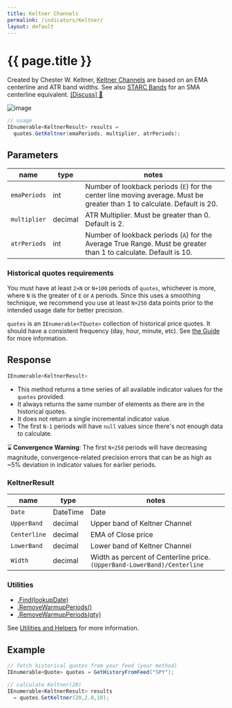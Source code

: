 ```yaml
---
title: Keltner Channels
permalink: /indicators/Keltner/
layout: default
---
```


# {{ page.title }}

Created by Chester W. Keltner, [Keltner Channels](https://en.wikipedia.org/wiki/Keltner_channel) are based on an EMA centerline and ATR band widths.  See also [STARC Bands](../StarcBands#content) for an SMA centerline equivalent.
[[Discuss] :speech_balloon:]({{site.github.repository_url}}/discussions/249 "Community discussion about this indicator")

![image]({{site.baseurl}}/assets/charts/Keltner.png)

```csharp
// usage
IEnumerable<KeltnerResult> results =
  quotes.GetKeltner(emaPeriods, multiplier, atrPeriods);  
```

## Parameters

| name | type | notes
| -- |-- |--
| `emaPeriods` | int | Number of lookback periods (`E`) for the center line moving average.  Must be greater than 1 to calculate.  Default is 20.
| `multiplier` | decimal | ATR Multiplier. Must be greater than 0.  Default is 2.
| `atrPeriods` | int | Number of lookback periods (`A`) for the Average True Range.  Must be greater than 1 to calculate.  Default is 10.

### Historical quotes requirements

You must have at least `2×N` or `N+100` periods of `quotes`, whichever is more, where `N` is the greater of `E` or `A` periods.  Since this uses a smoothing technique, we recommend you use at least `N+250` data points prior to the intended usage date for better precision.

`quotes` is an `IEnumerable<TQuote>` collection of historical price quotes.  It should have a consistent frequency (day, hour, minute, etc).  See [the Guide]({{site.baseurl}}/guide/#historical-quotes) for more information.

## Response

```csharp
IEnumerable<KeltnerResult>
```

- This method returns a time series of all available indicator values for the `quotes` provided.
- It always returns the same number of elements as there are in the historical quotes.
- It does not return a single incremental indicator value.
- The first `N-1` periods will have `null` values since there's not enough data to calculate.

:hourglass: **Convergence Warning**: The first `N+250` periods will have decreasing magnitude, convergence-related precision errors that can be as high as ~5% deviation in indicator values for earlier periods.

### KeltnerResult

| name | type | notes
| -- |-- |--
| `Date` | DateTime | Date
| `UpperBand` | decimal | Upper band of Keltner Channel
| `Centerline` | decimal | EMA of Close price
| `LowerBand` | decimal | Lower band of Keltner Channel
| `Width` | decimal | Width as percent of Centerline price.  `(UpperBand-LowerBand)/Centerline`

### Utilities

- [.Find(lookupDate)]({{site.baseurl}}/utilities#find-indicator-result-by-date)
- [.RemoveWarmupPeriods()]({{site.baseurl}}/utilities#remove-warmup-periods)
- [.RemoveWarmupPeriods(qty)]({{site.baseurl}}/utilities#remove-warmup-periods)

See [Utilities and Helpers]({{site.baseurl}}/utilities#utilities-for-indicator-results) for more information.

## Example

```csharp
// fetch historical quotes from your feed (your method)
IEnumerable<Quote> quotes = GetHistoryFromFeed("SPY");

// calculate Keltner(20)
IEnumerable<KeltnerResult> results
  = quotes.GetKeltner(20,2.0,10);
```
